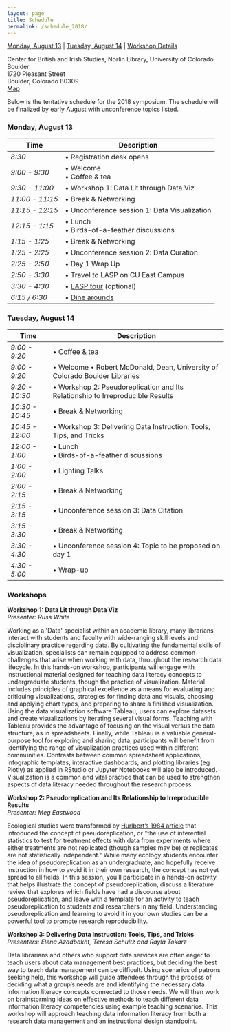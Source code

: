 ```yaml
---
layout: page
title: Schedule
permalink: /schedule_2018/
---
```


[Monday, August 13](#monday-august-13) | [Tuesday, August 14](#tuesday-august-14) | [Workshop Details](#workshops)

Center for British and Irish Studies, Norlin Library, University of Colorado Boulder<br>
1720 Pleasant Street<br>
Boulder, Colorado 80309<br>
[Map](/registration_2018/#location)

Below is the tentative schedule for the 2018 symposium. The schedule will be finalized by early August with unconference topics listed.

### Monday, August 13

Time            | Description
--------------- | ---------------------------
*8:30*          | • Registration desk opens
*9:00 - 9:30*   | • Welcome <br> • Coffee & tea
*9:30 - 11:00*  | • Workshop 1: Data Lit through Data Viz
*11:00 - 11:15* | • Break & Networking
*11:15 - 12:15* | • Unconference session 1: Data Visualization 
*12:15 - 1:15*  | • Lunch <br> • Birds-of-a-feather discussions
*1:15 - 1:25*   | • Break & Networking
*1:25 - 2:25*   | • Unconference session 2: Data Curation
*2:25 - 2:50*   | • Day 1 Wrap Up
*2:50 - 3:30*   | • Travel to LASP on CU East Campus
*3:30 - 4:30*   | • [LASP tour](/registration_2018/#laboratory-for-atmospheric-and-space-physics-lasp-tour) (optional)
*6:15 / 6:30*   | • [Dine arounds](https://docs.google.com/spreadsheets/d/1PFFMrII2xWAjYFpPNgvs8lx4pHsCDVofowAr8aWLbMY/edit)


### Tuesday, August 14

Time            | Description
--------------- | ---------------------------
*9:00 - 9:20*   | • Coffee & tea
*9:00 - 9:20*   | • Welcome • Robert McDonald, Dean, University of Colorado Boulder Libraries
*9:20 - 10:30*  | • Workshop 2: Pseudoreplication and Its Relationship to Irreproducible Results
*10:30 - 10:45* | • Break & Networking
*10:45 - 12:00* | • Workshop 3: Delivering Data Instruction: Tools, Tips, and Tricks
*12:00 - 1:00*  | • Lunch <br> • Birds-of-a-feather discussions
*1:00 - 2:00*   | • Lighting Talks
*2:00 - 2:15*   | • Break & Networking
*2:15 - 3:15*   | • Unconference session 3: Data Citation
*3:15 - 3:30*   | • Break & Networking
*3:30 - 4:30*   | • Unconference session 4: Topic to be proposed on day 1
*4:30 - 5:00*   | • Wrap-up

### Workshops

**Workshop 1: Data Lit through Data Viz**<br>
*Presenter: Russ White*

Working as a 'Data' specialist within an academic library, many librarians interact with students and faculty with wide-ranging skill levels and disciplinary practice regarding data. By cultivating the fundamental skills of visualization, specialists can remain equipped to address common challenges that arise when working with data, throughout the research data lifecycle. In this hands-on workshop, participants will engage with instructional material designed for teaching data literacy concepts to undergraduate students, though the practice of visualization. Material includes principles of graphical excellence as a means for evaluating and critiquing visualizations, strategies for finding data and visuals, choosing and applying chart types, and preparing to share a finished visualization. Using the data visualization software Tableau, users can explore datasets and create visualizations by iterating several visual forms. Teaching with Tableau provides the advantage of focusing on the visual versus the data structure, as in spreadsheets. 
Finally, while Tableau is a valuable general-purpose tool for exploring and sharing data, participants will benefit from identifying the range of visualization practices used within different communities. Contrasts between common spreadsheet applications, infographic templates, interactive dashboards, and plotting libraries (eg Plotly) as applied in RStudio or Jupyter Notebooks will also be introduced. Visualization is a common and vital practice that can be used to strengthen aspects of data literacy needed throughout the research process.  

**Workshop 2: Pseudoreplication and Its Relationship to Irreproducible Results**<br>
*Presenter: Meg Eastwood*

Ecological studies were transformed by [Hurlbert’s 1984 article](https://doi.org/10.2307/1942661) that introduced the concept of pseudoreplication, or "the use of inferential statistics to test for treatment effects with data from experiments where either treatments are not replicated (though samples may be) or replicates are not statistically independent." While many ecology students encounter the idea of pseudoreplication as an undergraduate, and hopefully receive instruction in how to avoid it in their own research, the concept has not yet spread to all fields. In this session, you’ll participate in a hands-on activity that helps illustrate the concept of pseudoreplication, discuss a literature review that explores which fields have had a discourse about pseudoreplication, and leave with a template for an activity to teach pseudoreplication to students and researchers in any field. Understanding pseudoreplication and learning to avoid it in your own studies can be a powerful tool to promote research reproducibility.

**Workshop 3: Delivering Data Instruction: Tools, Tips, and Tricks**<br>
*Presenters: Elena Azadbakht, Teresa Schultz and Rayla Tokarz*

Data librarians and others who support data services are often eager to teach users about data management best practices, but deciding the best way to teach data management can be difficult. Using scenarios of patrons seeking help, this workshop will guide attendees through the process of deciding what a group’s needs are and identifying the necessary data information literacy concepts connected to those needs. We will then work on brainstorming ideas on effective methods to teach different data information literacy competencies using example teaching scenarios. This workshop will approach teaching data information literacy from both a research data management and an instructional design standpoint.<br>
<br>
